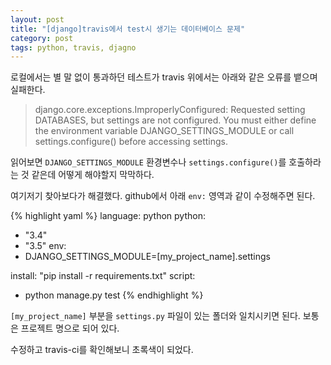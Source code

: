 ```yaml
---
layout: post
title: "[django]travis에서 test시 생기는 데이터베이스 문제"
category: post
tags: python, travis, djagno
---
```

로컬에서는 별 말 없이 통과하던 테스트가 travis 위에서는 아래와 같은 오류를 뱉으며 실패한다.


>django.core.exceptions.ImproperlyConfigured: Requested setting DATABASES, but settings are not configured. You must either define the environment variable DJANGO_SETTINGS_MODULE or call settings.configure() before accessing settings.


읽어보면 `DJANGO_SETTINGS_MODULE` 환경변수나 `settings.configure()`를 호출하라는 것 같은데 어떻게 해야할지 막막하다.


여기저기 찾아보다가 해결했다. github에서 아래 `env:` 영역과 같이 수정해주면 된다.

{% highlight yaml %}
language: python
python:
  - "3.4"
  - "3.5"
env:
  - DJANGO_SETTINGS_MODULE=[my_project_name].settings

install: "pip install -r requirements.txt"
script:

  - python manage.py test
{% endhighlight %}

`[my_project_name]` 부분을 `settings.py` 파일이 있는 폴더와 일치시키면 된다. 보통은 프로젝트 명으로 되어 있다.

수정하고 travis-ci를 확인해보니 초록색이 되었다.
